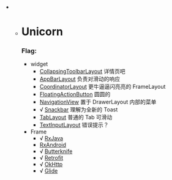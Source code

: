 - - # Unicorn

    ### Flag:

    - widget
      - [CollapsingToolbarLayout](http://developer.android.com/reference/android/support/design/widget/CollapsingToolbarLayout.html) 详情页吧
      - [AppBarLayout](http://developer.android.com/reference/android/support/design/widget/AppBarLayout.html) 负责对滑动的响应
      - [CoordinatorLayout](http://developer.android.com/reference/android/support/design/widget/CoordinatorLayout.html)  更牛逼逼闪亮亮的 FrameLayout
      - [FloatingActionButton](http://developer.android.com/reference/android/support/design/widget/FloatingActionButton.html) 圆圆的
      - [NavigationView](http://developer.android.com/reference/android/support/design/widget/NavigationView.html) 置于 DrawerLayout 内部的菜单
      - √ [Snackbar](http://developer.android.com/reference/android/support/design/widget/Snackbar.html) 理解为全新的 Toast
      - [TabLayout](http://developer.android.com/reference/android/support/design/widget/TabLayout.html) 普通的 Tab 可滑动
      - [TextInputLayout](http://developer.android.com/reference/android/support/design/widget/TextInputLayout.html) 错误提示？
    - Frame
      - √ [RxJava](https://github.com/ReactiveX/RxJava)
      - [RxAndroid](https://github.com/ReactiveX/RxAndroid)
      - √ [Butterknife](https://github.com/JakeWharton/butterknife)
      - √ [Retrofit](https://github.com/square/retrofit)
      - √ [OkHttp](https://github.com/square/okhttp)
      - √ [Glide](https://github.com/bumptech/glide)

